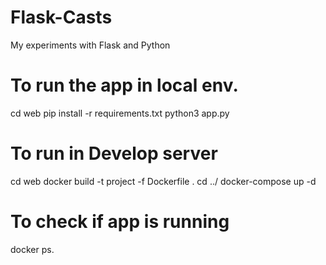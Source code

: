 # Flask-Casts
My experiments with Flask and Python

# To run the app in local env.
cd web
pip install -r requirements.txt
python3 app.py

# To run in Develop server

cd web
docker build -t project -f Dockerfile .
cd ../
docker-compose up -d

# To check if app is running
docker ps.

